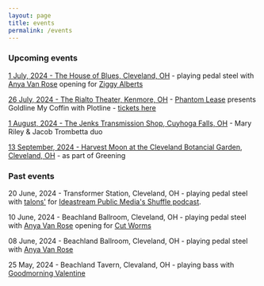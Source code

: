 ```yaml
---
layout: page
title: events
permalink: /events
---
```

### Upcoming events

[1 July, 2024 - The House of Blues, Cleveland, OH](https://www.houseofblues.com/cleveland/EventDetail?tmeventid=vv16AZkvk-sZA5e7Ge&offerid=0) - playing pedal steel with [Anya Van Rose](https://www.anyavanrose.com/) opening for [Ziggy Alberts](https://ziggyalberts.com/)

[26 July, 2024 - The Rialto Theater, Kenmore, OH](https://www.therialtotheatre.com/calendar/2024/7/26/phantom-lease-plotline-072624) - [Phantom Lease](/projects/phantom_lease) presents Goldline My Coffin with Plotline - [tickets here](https://www.therialtotheatre.com/tickets/phantom-lease-plotline-072624)

[1 August, 2024 - The Jenks Transmission Shop, Cuyhoga Falls, OH](https://jenks1929.com/pages/live-music-performance) - Mary Riley & Jacob Trombetta duo

[13 September, 2024 - Harvest Moon at the Cleveland Botancial Garden, Cleveland, OH](https://holdenfg.org/events/cleveland-botanical-garden/harvest-moon/) - as part of Greening

### Past events

20 June, 2024 - Transformer Station, Cleveland, OH - playing pedal steel with [talons'](https://talons.bandcamp.com/) for [Ideastream Public Media's Shuffle podcast](https://www.npr.org/podcasts/520550717/shuffle).

10 June, 2024 - Beachland Ballroom, Cleveland, OH - playing pedal steel with [Anya Van Rose](https://www.anyavanrose.com/) opening for [Cut Worms](https://www.cut-worms.com/)


08 June, 2024 - Beachland Ballroom, Cleveland, OH - playing pedal steel with [Anya Van Rose](https://www.anyavanrose.com/)

25 May, 2024 - Beachland Tavern, Clevaland, OH - playing bass with [Goodmorning Valentine](https://goodmorningvalentine.bandcamp.com/)